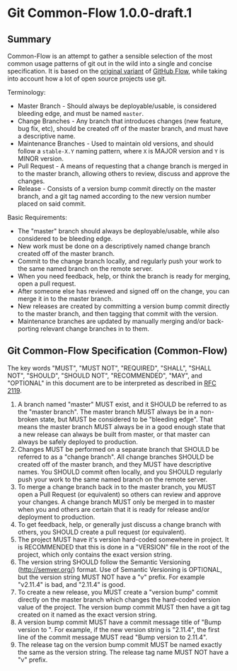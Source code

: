 Git Common-Flow 1.0.0-draft.1
=============================

Summary
-------

Common-Flow is an attempt to gather a sensible selection of the most common
usage patterns of git out in the wild into a single and concise
specification. It is based on
the [original variant](http://scottchacon.com/2011/08/31/github-flow.html)
of [GitHub Flow](https://guides.github.com/introduction/flow/), while taking
into account how a lot of open source projects use git.

Terminology:

- Master Branch - Should always be deployable/usable, is considered bleeding
  edge, and must be named `master`.
- Change Branches - Any branch that introduces changes (new feature, bug fix,
  etc), should be created off of the master branch, and must have a descriptive
  name.
- Maintenance Branches - Used to maintain old versions, and should follow a
  `stable-X.Y` naming pattern, where `X` is MAJOR version and `Y` is MINOR
  version.
- Pull Request - A means of requesting that a change branch is merged in to the
  master branch, allowing others to review, discuss and approve the changes.
- Release - Consists of a version bump commit directly on the master branch, and
  a git tag named according to the new version number placed on said commit.

Basic Requirements:

- The "master" branch should always be deployable/usable, while also
  considered to be bleeding edge.
- New work must be done on a descriptively named change branch created off of
  the master branch.
- Commit to the change branch locally, and regularly push your work to the same
  named branch on the remote server.
- When you need feedback, help, or think the branch is ready for merging, open a
  pull request.
- After someone else has reviewed and signed off on the change, you can merge it
  in to the master branch.
- New releases are created by committing a version bump commit directly to the
  master branch, and then tagging that commit with the version.
- Maintenance branches are updated by manually merging and/or back-porting
  relevant change branches in to them.

Git Common-Flow Specification (Common-Flow)
-------------------------------------------

The key words "MUST", "MUST NOT", "REQUIRED", "SHALL", "SHALL NOT", "SHOULD",
"SHOULD NOT", "RECOMMENDED", "MAY", and "OPTIONAL" in this document are to be
interpreted as described in [RFC 2119](https://tools.ietf.org/html/rfc2119).

1. A branch named "master" MUST exist, and it SHOULD be referred to as the
   "master branch". The master branch MUST always be in a non-broken state, but
   MUST be considered to be "bleeding edge". That means the master branch MUST
   always be in a good enough state that a new release can always be built from
   master, or that master can always be safely deployed to production.
2. Changes MUST be performed on a separate branch that SHOULD be referred to as
   a "change branch". All change branches SHOULD be created off of the master
   branch, and they MUST have descriptive names. You SHOULD commit often
   locally, and you SHOULD regularly push your work to the same named branch on
   the remote server.
3. To merge a change branch back in to the master branch, you MUST open a Pull
   Request (or equivalent) so others can review and approve your changes. A
   change branch MUST only be merged in to master when you and others are
   certain that it is ready for release and/or deployment to production.
4. To get feedback, help, or generally just discuss a change branch with others,
   you SHOULD create a pull request (or equivalent).
5. The project MUST have it's version hard-coded somewhere in project. It is
   RECOMMENDED that this is done in a "VERSION" file in the root of the project,
   which only contains the exact version string.
6. The version string SHOULD follow the Semantic Versioning (http://semver.org/)
   format. Use of Semantic Versioning is OPTIONAL, but the version string MUST
   NOT have a "v" prefix. For example "v2.11.4" is bad, and "2.11.4" is good.
7. To create a new release, you MUST create a "version bump" commit directly on
   the master branch which changes the hard-coded version value of the
   project. The version bump commit MUST then have a git tag created on it named
   as the exact version string.
8. A version bump commit MUST have a commit message title of "Bump version to
   <VERSION>". For example, if the new version string is "2.11.4", the first
   line of the commit message MUST read "Bump version to 2.11.4".
9. The release tag on the version bump commit MUST be named exactly the same as
   the version string. The release tag name MUST NOT have a "v" prefix.
